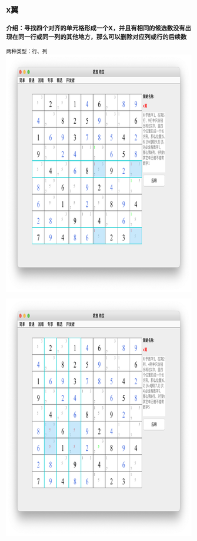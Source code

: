 ## x翼    
### 介绍：寻找四个对齐的单元格形成一个X，并且有相同的候选数没有出现在同一行或同一列的其他地方，那么可以删除对应列或行的后续数     
两种类型：行、列
<img src="picture/x_wing_row_CN.png" width="825" height="645" >

<img src="picture/x_wing_col_CN.png" width="825" height="645" >